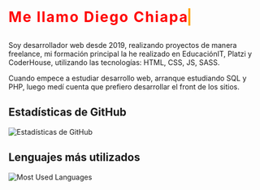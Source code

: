 <style>
.title__typing{
  display: inline-block;
}
.title__text {
    color: red !important;
    animation: typing 5s steps(30, end), blink 0.75s step-end infinite;
    border-right: 4px solid orange;
    box-sizing: border-box;
    display: flex;
    letter-spacing: 2px;
    margin: 0;
    margin-bottom: 1rem;
    overflow: hidden;
    white-space: nowrap;
}
</style>
<div class="title__typing">
  <h1 class="title__text">Me llamo Diego Chiapa</h1>
</div>
<p>Soy desarrollador web desde 2019, realizando proyectos de manera freelance, mi formación principal la he realizado en EducaciónIT, Platzi y CoderHouse, utilizando las tecnologías: HTML, CSS, JS, SASS. </p>
<p>Cuando empece a estudiar desarrollo web, arranque estudiando SQL y PHP, luego medí cuenta que prefiero desarrollar el front de los sitios.</p>
<h2>Estadísticas de GitHub</h2>
<img src="https://github-readme-stats.vercel.app/api?username=dchiapa&theme=dark&show_icons=true" alt="Estadísticas de GitHub" />
<h2>Lenguajes más utilizados</h2>
<img src="https://github-readme-stats.vercel.app/api/top-langs/?username=dchiapa&layout=compact&theme=dark" alt="Most Used Languages" />
